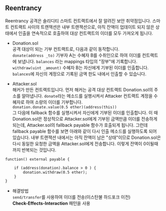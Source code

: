 ## Reentrancy

Reentrancy 공격은 솔리디티 스마트 컨트랙트에서 잘 알려진 보안 취약점입니다. 스마트 컨트랙트 사이의 트랜잭션은 내부 트랜잭션으로, 
아직 잔액이 업데이트 되지 않은 상태에서 인출을 연속적으로 호출하여 대상 컨트랙트의 이더를 모두 가져오게 됩니다.  

* Donation.sol  
공격 대상이 되는 기부 컨트랙트로, 다음과 같이 동작합니다.  
`donate(address _to)` 기부자 A는 수혜자 B를 수취인으로 하여 이더를 컨트랙트에 보냅니다. `balances` 라는 mappings 타입의 "장부"에 기록합니다.  
`withdraw(uint _amount)` 수혜자 B는 자신에게 기부된 이더를 인출합니다. `balances`에 자신의 계정으로 기록된 금액 한도 내에서 인출할 수 있습니다.
 
* Attacker.sol  
해커가 만든 컨트랙트입니다. 
먼저 해커는 공격 대상 컨트랙트 Donation.sol의 주소를 알아냅니다. `donate`라는 메소드를 실행시켜서 Attacker 컨트랙트 계정을 수혜자로 하여 소량의 이더를 기부합니다.  
`donation.donate.value(0.5 ether)(address(this))`  
그 다음에 fallback 함수를 실행시켜서 자신에게 기부된 이더를 인출합니다. 이 때 Donation.sol은 정상적으로 Attacker.sol에게 기부된 
금액만큼 이더를 전송하게 되는데, Attacker.sol의 fallback payable 함수가 호출되게 됩니다. 그런데 fallback payable 함수를 보면 아래와 같이 다시 
인출 메소드를 실행하도록 되어 있습니다. 내부 트랜잭션 내에서는 아직 잔액이 남은 "상태"이므로 Donation.sol은 다시 동일한 요청한 금액을 Attacker.sol에게 전송합니다. 이렇게 잔액이 0이될때까지 반복되는 것입니다. 

```
function() external payable {

    if (address(donation).balance > 0 ) {
        donation.withdraw(0.5 ether);
    }
}
``` 

* 해결방법  
`send/transfer`를 사용하여 이더를 전송(이스탄불 하드포크 이전)  
<b>Check-Effects-Interaction</b> 패턴을 사용 
